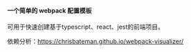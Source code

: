 
#### 一个简单的 webpack 配置模板

可用于快速创建基于typescript、react、jest的前端项目。

依赖分析：https://chrisbateman.github.io/webpack-visualizer/